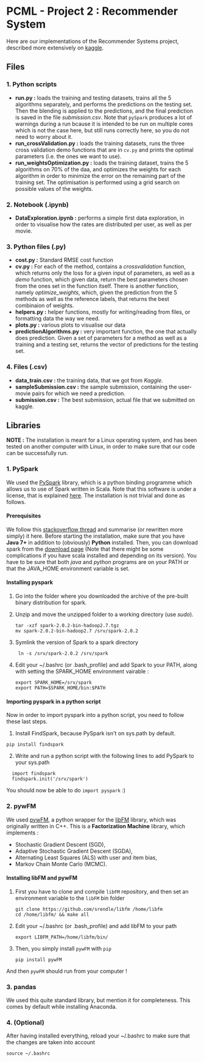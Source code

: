 # PCML - Project 2 : Recommender System

Here are our implementations of the Recommender Systems project, described more extensively on [kaggle](https://inclass.kaggle.com/c/epfml-rec-sys). 
## Files

### 1. Python scripts
- **run.py :** loads the training and testing datasets, trains all the 5 algorithms separately, and performs the predictions on the testing set. Then the blending is applied to the predictions, and the final prediction is saved in the file *submission.csv*. Note that `pySpark` produces a lot of warnings during a run bcause it is intended to be run on multiple cores which is not the case here, but still runs correctly here, so you do not need to worry about it.
- **run_crossValidation.py :** loads the training datasets, runs the three cross validation demo functions that are in `cv.py` and prints the optimal parameters (i.e. the ones we want to use).
- **run_weightsOptimization.py :** loads the training dataset, trains the 5 algorithms on 70% of the daa, and optimizes the weights for each algorithm in order to minimize the error on the remaining part of the training set. The optimisation is performed using a grid search on possible values of the weights.

### 2. Notebook (.ipynb)
- **DataExploration.ipynb :** performs a simple first data exploration, in order to visualise how the rates are distributed per user, as well as per movie.

### 3. Python files (.py)
- **cost.py :** Standard RMSE cost function 
- **cv.py :** For each of the method, contains a *crossvalidation* function, which returns only the loss for a given input of parameters, as well as a *demo* function, which given data, return the best parameters chosen from the ones set in the function itself. There is another function, namely *optimize_weights*, which, given the prediction from the 5 methods as well as the reference labels, that returns the best combinaion of weights.
- **helpers.py :** helper functions, mostly for writing/reading from files, or formatting data the way we need.
- **plots.py :** various plots to visualise our data
- **predictionAlgorithms.py :** very important function, the one that actually does prediction. Given a set of parameters for a method as well as a training and a testing set, returns the vector of predictions for the testing set.

### 4. Files (.csv)
- **data_train.csv :** the training data, that we got from *Kaggle*.
- **sampleSubmission.csv :** the sample submission, containing the user-movie pairs for which we need a prediction.
- **submission.csv :** The best submission, actual file that we submitted on kaggle.

## Libraries 
**NOTE :** The installation is meant for a Linux operating system, and has been tested on another computer with Linux, in order to make sure that our code can be successfully run.


### 1. PySpark
We used the [PySpark](http://spark.apache.org/docs/0.9.0/python-programming-guide.html) library, which is a python binding programme which allows us to use of Spark written in Scala. Note that this software is under a license, that is explained [here](http://www.apache.org/licenses/). The installation is not trivial and done as follows. 
#### Prerequisites
We follow this [stackoverflow thread](http://askubuntu.com/questions/635265/how-do-i-get-pyspark-on-ubuntu) and summarise (or rewritten more simply) it here. Before starting the installation, make sure that you have **Java 7+** in addition to (obviously) **Python** installed. Then, you can download spark from the [download page](https://spark.apache.org/downloads.html) (Note that there might be some complications if you have scala installed and depending on its version). You have to be sure that both *java* and *python* programs are on your PATH or that the JAVA_HOME environment variable is set.

#### Installing pyspark
1. Go into the folder where you downloaded the archive of the pre-built binary distribution for spark.
2. Unzip and move the unzipped folder to a working directory (use *sudo*).

    ``` 
    tar -xzf spark-2.0.2-bin-hadoop2.7.tgz
    mv spark-2.0.2-bin-hadoop2.7 /srv/spark-2.0.2
    ```

3. Symlink the version of Spark to a spark directory 

    ``` ln -s /srv/spark-2.0.2 /srv/spark```
    

4. Edit your ~/.bashrc (or .bash_profile) and add Spark to your PATH, along with setting the SPARK_HOME environment vairable :
    
    ```
    export SPARK_HOME=/srv/spark
    export PATH=$SPARK_HOME/bin:$PATH
    ```
    
#### Importing pyspark in a python script
Now in order to import pyspark into a python script, you need to follow these last steps.

1. Install FindSpark, because PySpark isn't on sys.path by default.

  `pip install findspark`
  
2. Write and run a python script with the following lines to add PySpark to your sys.path

  ```
    import findspark
    findspark.init('/srv/spark')
  ```

You should now be able to do `import pyspark` :)

### 2. pywFM 

We used [pywFM](https://github.com/jfloff/pywFM), a python wrapper for the [libFM](http://libfm.org/) library, which was originally written in C++. This is a **Factorization Machine** library, which implements :
- Stochastic Gradient Descent (SGD),
- Adaptive Stochastic Gradient Descent (SGDA),
- Alternating Least Squares (ALS) with user and item bias,
- Markov Chain Monte Carlo (MCMC).

#### Installing libFM and pywFM

1. First you have to clone and compile `libFM` repository, and then set an environment variable to the `libFM` bin folder

    ```
    git clone https://github.com/srendle/libfm /home/libfm
    cd /home/libfm/ && make all
    ```

2. Edit your ~/.bashrc (or .bash_profile) and add libFM to your path
    
    ```
    export LIBFM_PATH=/home/libfm/bin/
    ```

3. Then, you simply install `pywFM` with `pip`
   
    `pip install pywFM`
    
And then `pywFM` should run from your computer !

### 3. pandas
We used this quite standard library, but mention it for completeness. This comes by default while installing Anaconda.


### 4. (Optional) 
After having installed everything, reload your ~/.bashrc to make sure that the changes are taken into account
    
    source ~/.bashrc

